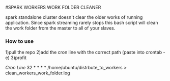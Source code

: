 #SPARK WORKERS WORK FOLDER CLEANER

spark standalone cluster doesn't clear the older works of running application. 
Since spark streaming rarely stops this bash script will clean the work folder from the master to all of your slaves. 


### How to use

1)pull the repo
2)add the cron line with the correct path (paste into crontab -e)
3)profit 

*Cron Line*
32 * * * * /home/ubuntu/distrbute_to_workers  > clean_workers_work_folder.log
